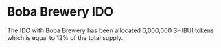 # Boba Brewery IDO

The IDO with Boba Brewery has been allocated 6,000,000 SHIBUI tokens which is equal to 12% of the total supply.
